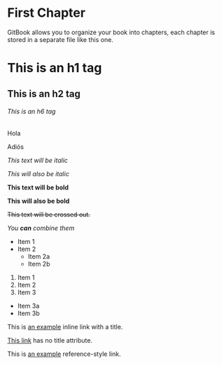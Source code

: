 # First Chapter

GitBook allows you to organize your book into chapters, each chapter is stored in a separate file like this one.

# This is an h1 tag 
## This is an h2 tag 
###### This is an h6 tag 

Hola

Adiós

*This text will be italic* 

_This will also be italic_ 

**This text will be bold** 

__This will also be bold__ 

~~This text will be crossed out.~~ 

_You **can** combine them_ 

* Item 1 
* Item 2 
   * Item 2a 
   * Item 2b 

1. Item 1 
2. Item 2 
3. Item 3 
 * Item 3a 
 * Item 3b 
 
 This is [an example](http://example.com/ "Title") inline link with a title. 
 
 [This link](http://example.net/) has no title attribute. 
 
 This is [an example][id] reference-style link. 
 
 [id]: http://example.com/  "Optional Title Here" 
 
 